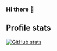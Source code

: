 ### Hi there 👋

<!--
**huihongxiao/huihongxiao** is a ✨ _special_ ✨ repository because its `README.md` (this file) appears on your GitHub profile.

Here are some ideas to get you started:

- 🔭 I’m currently working on ...
- 🌱 I’m currently learning ...
- 👯 I’m looking to collaborate on ...
- 🤔 I’m looking for help with ...
- 💬 Ask me about ...
- 📫 How to reach me: ...
- 😄 Pronouns: ...
- ⚡ Fun fact: ...
-->

## Profile stats

[![GitHub stats](https://github-readme-stats.vercel.app/api?username=huihongxiao&show_icons=true&theme=github_dark&include_all_commits=true)](https://github.com/anuraghazra/github-readme-stats)
